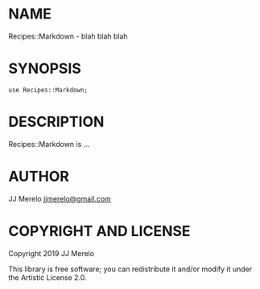 NAME
====

Recipes::Markdown - blah blah blah

SYNOPSIS
========

```perl6
use Recipes::Markdown;
```

DESCRIPTION
===========

Recipes::Markdown is ...

AUTHOR
======

JJ Merelo <jjmerelo@gmail.com>

COPYRIGHT AND LICENSE
=====================

Copyright 2019 JJ Merelo

This library is free software; you can redistribute it and/or modify it under the Artistic License 2.0.

